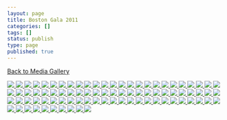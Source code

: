 ```yaml
---
layout: page
title: Boston Gala 2011
categories: []
tags: []
status: publish
type: page
published: true
---
```

<p><a title="Gallery" href="/media/">Back to Media Gallery</a></p>
<!-- Darkbox -->
<div class="darkbox">
<a href="http://vietnamvac.isamonkey.org/gallery/boston-2011/dsc_6697.jpg" data-darkbox="boston-2011">
  <img src="http://vietnamvac.isamonkey.org/gallery/boston-2011/thumbs/dsc_6697.jpg" />
</a>
<a href="http://vietnamvac.isamonkey.org/gallery/boston-2011/dsc_6698.jpg" data-darkbox="boston-2011">
  <img src="http://vietnamvac.isamonkey.org/gallery/boston-2011/thumbs/dsc_6698.jpg" />
</a>
<a href="http://vietnamvac.isamonkey.org/gallery/boston-2011/dsc_6699.jpg" data-darkbox="boston-2011">
  <img src="http://vietnamvac.isamonkey.org/gallery/boston-2011/thumbs/dsc_6699.jpg" />
</a>
<a href="http://vietnamvac.isamonkey.org/gallery/boston-2011/dsc_6703.jpg" data-darkbox="boston-2011">
  <img src="http://vietnamvac.isamonkey.org/gallery/boston-2011/thumbs/dsc_6703.jpg" />
</a>
<a href="http://vietnamvac.isamonkey.org/gallery/boston-2011/dsc_6708.jpg" data-darkbox="boston-2011">
  <img src="http://vietnamvac.isamonkey.org/gallery/boston-2011/thumbs/dsc_6708.jpg" />
</a>
<a href="http://vietnamvac.isamonkey.org/gallery/boston-2011/dsc_6709.jpg" data-darkbox="boston-2011">
  <img src="http://vietnamvac.isamonkey.org/gallery/boston-2011/thumbs/dsc_6709.jpg" />
</a>
<a href="http://vietnamvac.isamonkey.org/gallery/boston-2011/dsc_6713.jpg" data-darkbox="boston-2011">
  <img src="http://vietnamvac.isamonkey.org/gallery/boston-2011/thumbs/dsc_6713.jpg" />
</a>
<a href="http://vietnamvac.isamonkey.org/gallery/boston-2011/dsc_6714.jpg" data-darkbox="boston-2011">
  <img src="http://vietnamvac.isamonkey.org/gallery/boston-2011/thumbs/dsc_6714.jpg" />
</a>
<a href="http://vietnamvac.isamonkey.org/gallery/boston-2011/dsc_6716.jpg" data-darkbox="boston-2011">
  <img src="http://vietnamvac.isamonkey.org/gallery/boston-2011/thumbs/dsc_6716.jpg" />
</a>
<a href="http://vietnamvac.isamonkey.org/gallery/boston-2011/dsc_6720.jpg" data-darkbox="boston-2011">
  <img src="http://vietnamvac.isamonkey.org/gallery/boston-2011/thumbs/dsc_6720.jpg" />
</a>
<a href="http://vietnamvac.isamonkey.org/gallery/boston-2011/dsc_6721.jpg" data-darkbox="boston-2011">
  <img src="http://vietnamvac.isamonkey.org/gallery/boston-2011/thumbs/dsc_6721.jpg" />
</a>
<a href="http://vietnamvac.isamonkey.org/gallery/boston-2011/dsc_6722.jpg" data-darkbox="boston-2011">
  <img src="http://vietnamvac.isamonkey.org/gallery/boston-2011/thumbs/dsc_6722.jpg" />
</a>
<a href="http://vietnamvac.isamonkey.org/gallery/boston-2011/dsc_6725.jpg" data-darkbox="boston-2011">
  <img src="http://vietnamvac.isamonkey.org/gallery/boston-2011/thumbs/dsc_6725.jpg" />
</a>
<a href="http://vietnamvac.isamonkey.org/gallery/boston-2011/dsc_6727.jpg" data-darkbox="boston-2011">
  <img src="http://vietnamvac.isamonkey.org/gallery/boston-2011/thumbs/dsc_6727.jpg" />
</a>
<a href="http://vietnamvac.isamonkey.org/gallery/boston-2011/dsc_6729.jpg" data-darkbox="boston-2011">
  <img src="http://vietnamvac.isamonkey.org/gallery/boston-2011/thumbs/dsc_6729.jpg" />
</a>
<a href="http://vietnamvac.isamonkey.org/gallery/boston-2011/dsc_6731.jpg" data-darkbox="boston-2011">
  <img src="http://vietnamvac.isamonkey.org/gallery/boston-2011/thumbs/dsc_6731.jpg" />
</a>
<a href="http://vietnamvac.isamonkey.org/gallery/boston-2011/dsc_6732.jpg" data-darkbox="boston-2011">
  <img src="http://vietnamvac.isamonkey.org/gallery/boston-2011/thumbs/dsc_6732.jpg" />
</a>
<a href="http://vietnamvac.isamonkey.org/gallery/boston-2011/dsc_6735.jpg" data-darkbox="boston-2011">
  <img src="http://vietnamvac.isamonkey.org/gallery/boston-2011/thumbs/dsc_6735.jpg" />
</a>
<a href="http://vietnamvac.isamonkey.org/gallery/boston-2011/dsc_6740.jpg" data-darkbox="boston-2011">
  <img src="http://vietnamvac.isamonkey.org/gallery/boston-2011/thumbs/dsc_6740.jpg" />
</a>
<a href="http://vietnamvac.isamonkey.org/gallery/boston-2011/dsc_6742.jpg" data-darkbox="boston-2011">
  <img src="http://vietnamvac.isamonkey.org/gallery/boston-2011/thumbs/dsc_6742.jpg" />
</a>
<a href="http://vietnamvac.isamonkey.org/gallery/boston-2011/dsc_6750.jpg" data-darkbox="boston-2011">
  <img src="http://vietnamvac.isamonkey.org/gallery/boston-2011/thumbs/dsc_6750.jpg" />
</a>
<a href="http://vietnamvac.isamonkey.org/gallery/boston-2011/dsc_6752.jpg" data-darkbox="boston-2011">
  <img src="http://vietnamvac.isamonkey.org/gallery/boston-2011/thumbs/dsc_6752.jpg" />
</a>
<a href="http://vietnamvac.isamonkey.org/gallery/boston-2011/dsc_6758.jpg" data-darkbox="boston-2011">
  <img src="http://vietnamvac.isamonkey.org/gallery/boston-2011/thumbs/dsc_6758.jpg" />
</a>
<a href="http://vietnamvac.isamonkey.org/gallery/boston-2011/dsc_6761.jpg" data-darkbox="boston-2011">
  <img src="http://vietnamvac.isamonkey.org/gallery/boston-2011/thumbs/dsc_6761.jpg" />
</a>
<a href="http://vietnamvac.isamonkey.org/gallery/boston-2011/dsc_6766.jpg" data-darkbox="boston-2011">
  <img src="http://vietnamvac.isamonkey.org/gallery/boston-2011/thumbs/dsc_6766.jpg" />
</a>
<a href="http://vietnamvac.isamonkey.org/gallery/boston-2011/dsc_6768.jpg" data-darkbox="boston-2011">
  <img src="http://vietnamvac.isamonkey.org/gallery/boston-2011/thumbs/dsc_6768.jpg" />
</a>
<a href="http://vietnamvac.isamonkey.org/gallery/boston-2011/dsc_6770.jpg" data-darkbox="boston-2011">
  <img src="http://vietnamvac.isamonkey.org/gallery/boston-2011/thumbs/dsc_6770.jpg" />
</a>
<a href="http://vietnamvac.isamonkey.org/gallery/boston-2011/dsc_6776.jpg" data-darkbox="boston-2011">
  <img src="http://vietnamvac.isamonkey.org/gallery/boston-2011/thumbs/dsc_6776.jpg" />
</a>
<a href="http://vietnamvac.isamonkey.org/gallery/boston-2011/dsc_6777.jpg" data-darkbox="boston-2011">
  <img src="http://vietnamvac.isamonkey.org/gallery/boston-2011/thumbs/dsc_6777.jpg" />
</a>
<a href="http://vietnamvac.isamonkey.org/gallery/boston-2011/dsc_6779.jpg" data-darkbox="boston-2011">
  <img src="http://vietnamvac.isamonkey.org/gallery/boston-2011/thumbs/dsc_6779.jpg" />
</a>
<a href="http://vietnamvac.isamonkey.org/gallery/boston-2011/dsc_6783.jpg" data-darkbox="boston-2011">
  <img src="http://vietnamvac.isamonkey.org/gallery/boston-2011/thumbs/dsc_6783.jpg" />
</a>
<a href="http://vietnamvac.isamonkey.org/gallery/boston-2011/dsc_6784.jpg" data-darkbox="boston-2011">
  <img src="http://vietnamvac.isamonkey.org/gallery/boston-2011/thumbs/dsc_6784.jpg" />
</a>
<a href="http://vietnamvac.isamonkey.org/gallery/boston-2011/dsc_6785.jpg" data-darkbox="boston-2011">
  <img src="http://vietnamvac.isamonkey.org/gallery/boston-2011/thumbs/dsc_6785.jpg" />
</a>
<a href="http://vietnamvac.isamonkey.org/gallery/boston-2011/dsc_6790.jpg" data-darkbox="boston-2011">
  <img src="http://vietnamvac.isamonkey.org/gallery/boston-2011/thumbs/dsc_6790.jpg" />
</a>
<a href="http://vietnamvac.isamonkey.org/gallery/boston-2011/dsc_6795.jpg" data-darkbox="boston-2011">
  <img src="http://vietnamvac.isamonkey.org/gallery/boston-2011/thumbs/dsc_6795.jpg" />
</a>
<a href="http://vietnamvac.isamonkey.org/gallery/boston-2011/dsc_6800.jpg" data-darkbox="boston-2011">
  <img src="http://vietnamvac.isamonkey.org/gallery/boston-2011/thumbs/dsc_6800.jpg" />
</a>
<a href="http://vietnamvac.isamonkey.org/gallery/boston-2011/dsc_6807.jpg" data-darkbox="boston-2011">
  <img src="http://vietnamvac.isamonkey.org/gallery/boston-2011/thumbs/dsc_6807.jpg" />
</a>
<a href="http://vietnamvac.isamonkey.org/gallery/boston-2011/dsc_6810.jpg" data-darkbox="boston-2011">
  <img src="http://vietnamvac.isamonkey.org/gallery/boston-2011/thumbs/dsc_6810.jpg" />
</a>
<a href="http://vietnamvac.isamonkey.org/gallery/boston-2011/dsc_6817.jpg" data-darkbox="boston-2011">
  <img src="http://vietnamvac.isamonkey.org/gallery/boston-2011/thumbs/dsc_6817.jpg" />
</a>
<a href="http://vietnamvac.isamonkey.org/gallery/boston-2011/dsc_6821.jpg" data-darkbox="boston-2011">
  <img src="http://vietnamvac.isamonkey.org/gallery/boston-2011/thumbs/dsc_6821.jpg" />
</a>
<a href="http://vietnamvac.isamonkey.org/gallery/boston-2011/dsc_6825.jpg" data-darkbox="boston-2011">
  <img src="http://vietnamvac.isamonkey.org/gallery/boston-2011/thumbs/dsc_6825.jpg" />
</a>
<a href="http://vietnamvac.isamonkey.org/gallery/boston-2011/dsc_6833.jpg" data-darkbox="boston-2011">
  <img src="http://vietnamvac.isamonkey.org/gallery/boston-2011/thumbs/dsc_6833.jpg" />
</a>
<a href="http://vietnamvac.isamonkey.org/gallery/boston-2011/dsc_6844.jpg" data-darkbox="boston-2011">
  <img src="http://vietnamvac.isamonkey.org/gallery/boston-2011/thumbs/dsc_6844.jpg" />
</a>
<a href="http://vietnamvac.isamonkey.org/gallery/boston-2011/dsc_6850.jpg" data-darkbox="boston-2011">
  <img src="http://vietnamvac.isamonkey.org/gallery/boston-2011/thumbs/dsc_6850.jpg" />
</a>
<a href="http://vietnamvac.isamonkey.org/gallery/boston-2011/dsc_6853.jpg" data-darkbox="boston-2011">
  <img src="http://vietnamvac.isamonkey.org/gallery/boston-2011/thumbs/dsc_6853.jpg" />
</a>
<a href="http://vietnamvac.isamonkey.org/gallery/boston-2011/dsc_6858.jpg" data-darkbox="boston-2011">
  <img src="http://vietnamvac.isamonkey.org/gallery/boston-2011/thumbs/dsc_6858.jpg" />
</a>
<a href="http://vietnamvac.isamonkey.org/gallery/boston-2011/dsc_6864.jpg" data-darkbox="boston-2011">
  <img src="http://vietnamvac.isamonkey.org/gallery/boston-2011/thumbs/dsc_6864.jpg" />
</a>
<a href="http://vietnamvac.isamonkey.org/gallery/boston-2011/dsc_6870.jpg" data-darkbox="boston-2011">
  <img src="http://vietnamvac.isamonkey.org/gallery/boston-2011/thumbs/dsc_6870.jpg" />
</a>
<a href="http://vietnamvac.isamonkey.org/gallery/boston-2011/dsc_6873.jpg" data-darkbox="boston-2011">
  <img src="http://vietnamvac.isamonkey.org/gallery/boston-2011/thumbs/dsc_6873.jpg" />
</a>
<a href="http://vietnamvac.isamonkey.org/gallery/boston-2011/dsc_6874.jpg" data-darkbox="boston-2011">
  <img src="http://vietnamvac.isamonkey.org/gallery/boston-2011/thumbs/dsc_6874.jpg" />
</a>
<a href="http://vietnamvac.isamonkey.org/gallery/boston-2011/dsc_6882.jpg" data-darkbox="boston-2011">
  <img src="http://vietnamvac.isamonkey.org/gallery/boston-2011/thumbs/dsc_6882.jpg" />
</a>
<a href="http://vietnamvac.isamonkey.org/gallery/boston-2011/dsc_6897.jpg" data-darkbox="boston-2011">
  <img src="http://vietnamvac.isamonkey.org/gallery/boston-2011/thumbs/dsc_6897.jpg" />
</a>
<a href="http://vietnamvac.isamonkey.org/gallery/boston-2011/dsc_6900.jpg" data-darkbox="boston-2011">
  <img src="http://vietnamvac.isamonkey.org/gallery/boston-2011/thumbs/dsc_6900.jpg" />
</a>
<a href="http://vietnamvac.isamonkey.org/gallery/boston-2011/dsc_6903.jpg" data-darkbox="boston-2011">
  <img src="http://vietnamvac.isamonkey.org/gallery/boston-2011/thumbs/dsc_6903.jpg" />
</a>
<a href="http://vietnamvac.isamonkey.org/gallery/boston-2011/dsc_6909.jpg" data-darkbox="boston-2011">
  <img src="http://vietnamvac.isamonkey.org/gallery/boston-2011/thumbs/dsc_6909.jpg" />
</a>
<a href="http://vietnamvac.isamonkey.org/gallery/boston-2011/dsc_6915.jpg" data-darkbox="boston-2011">
  <img src="http://vietnamvac.isamonkey.org/gallery/boston-2011/thumbs/dsc_6915.jpg" />
</a>
<a href="http://vietnamvac.isamonkey.org/gallery/boston-2011/dsc_6918.jpg" data-darkbox="boston-2011">
  <img src="http://vietnamvac.isamonkey.org/gallery/boston-2011/thumbs/dsc_6918.jpg" />
</a>
<a href="http://vietnamvac.isamonkey.org/gallery/boston-2011/dsc_6919.jpg" data-darkbox="boston-2011">
  <img src="http://vietnamvac.isamonkey.org/gallery/boston-2011/thumbs/dsc_6919.jpg" />
</a>
<a href="http://vietnamvac.isamonkey.org/gallery/boston-2011/dsc_6937.jpg" data-darkbox="boston-2011">
  <img src="http://vietnamvac.isamonkey.org/gallery/boston-2011/thumbs/dsc_6937.jpg" />
</a>
<a href="http://vietnamvac.isamonkey.org/gallery/boston-2011/dsc_6945.jpg" data-darkbox="boston-2011">
  <img src="http://vietnamvac.isamonkey.org/gallery/boston-2011/thumbs/dsc_6945.jpg" />
</a>
<a href="http://vietnamvac.isamonkey.org/gallery/boston-2011/dsc_6947.jpg" data-darkbox="boston-2011">
  <img src="http://vietnamvac.isamonkey.org/gallery/boston-2011/thumbs/dsc_6947.jpg" />
</a>
<a href="http://vietnamvac.isamonkey.org/gallery/boston-2011/dsc_6952.jpg" data-darkbox="boston-2011">
  <img src="http://vietnamvac.isamonkey.org/gallery/boston-2011/thumbs/dsc_6952.jpg" />
</a>
<a href="http://vietnamvac.isamonkey.org/gallery/boston-2011/dsc_6956.jpg" data-darkbox="boston-2011">
  <img src="http://vietnamvac.isamonkey.org/gallery/boston-2011/thumbs/dsc_6956.jpg" />
</a>
<a href="http://vietnamvac.isamonkey.org/gallery/boston-2011/dsc_6959.jpg" data-darkbox="boston-2011">
  <img src="http://vietnamvac.isamonkey.org/gallery/boston-2011/thumbs/dsc_6959.jpg" />
</a>
<a href="http://vietnamvac.isamonkey.org/gallery/boston-2011/dscn0107.jpg" data-darkbox="boston-2011">
  <img src="http://vietnamvac.isamonkey.org/gallery/boston-2011/thumbs/dscn0107.jpg" />
</a>
<a href="http://vietnamvac.isamonkey.org/gallery/boston-2011/dscn0116.jpg" data-darkbox="boston-2011">
  <img src="http://vietnamvac.isamonkey.org/gallery/boston-2011/thumbs/dscn0116.jpg" />
</a>
<a href="http://vietnamvac.isamonkey.org/gallery/boston-2011/dscn0118.jpg" data-darkbox="boston-2011">
  <img src="http://vietnamvac.isamonkey.org/gallery/boston-2011/thumbs/dscn0118.jpg" />
</a>
<a href="http://vietnamvac.isamonkey.org/gallery/boston-2011/dscn0120.jpg" data-darkbox="boston-2011">
  <img src="http://vietnamvac.isamonkey.org/gallery/boston-2011/thumbs/dscn0120.jpg" />
</a>
<a href="http://vietnamvac.isamonkey.org/gallery/boston-2011/dscn0121.jpg" data-darkbox="boston-2011">
  <img src="http://vietnamvac.isamonkey.org/gallery/boston-2011/thumbs/dscn0121.jpg" />
</a>
<a href="http://vietnamvac.isamonkey.org/gallery/boston-2011/dscn0123.jpg" data-darkbox="boston-2011">
  <img src="http://vietnamvac.isamonkey.org/gallery/boston-2011/thumbs/dscn0123.jpg" />
</a>
<a href="http://vietnamvac.isamonkey.org/gallery/boston-2011/dscn0127.jpg" data-darkbox="boston-2011">
  <img src="http://vietnamvac.isamonkey.org/gallery/boston-2011/thumbs/dscn0127.jpg" />
</a>
<a href="http://vietnamvac.isamonkey.org/gallery/boston-2011/dscn0132.jpg" data-darkbox="boston-2011">
  <img src="http://vietnamvac.isamonkey.org/gallery/boston-2011/thumbs/dscn0132.jpg" />
</a>
<a href="http://vietnamvac.isamonkey.org/gallery/boston-2011/dscn0138.jpg" data-darkbox="boston-2011">
  <img src="http://vietnamvac.isamonkey.org/gallery/boston-2011/thumbs/dscn0138.jpg" />
</a>
<a href="http://vietnamvac.isamonkey.org/gallery/boston-2011/dscn0139.jpg" data-darkbox="boston-2011">
  <img src="http://vietnamvac.isamonkey.org/gallery/boston-2011/thumbs/dscn0139.jpg" />
</a>
<a href="http://vietnamvac.isamonkey.org/gallery/boston-2011/dscn0143.jpg" data-darkbox="boston-2011">
  <img src="http://vietnamvac.isamonkey.org/gallery/boston-2011/thumbs/dscn0143.jpg" />
</a>
<a href="http://vietnamvac.isamonkey.org/gallery/boston-2011/dscn0154.jpg" data-darkbox="boston-2011">
  <img src="http://vietnamvac.isamonkey.org/gallery/boston-2011/thumbs/dscn0154.jpg" />
</a>
<a href="http://vietnamvac.isamonkey.org/gallery/boston-2011/dscn0161.jpg" data-darkbox="boston-2011">
  <img src="http://vietnamvac.isamonkey.org/gallery/boston-2011/thumbs/dscn0161.jpg" />
</a>
<a href="http://vietnamvac.isamonkey.org/gallery/boston-2011/dscn0162.jpg" data-darkbox="boston-2011">
  <img src="http://vietnamvac.isamonkey.org/gallery/boston-2011/thumbs/dscn0162.jpg" />
</a>
<a href="http://vietnamvac.isamonkey.org/gallery/boston-2011/dscn0164.jpg" data-darkbox="boston-2011">
  <img src="http://vietnamvac.isamonkey.org/gallery/boston-2011/thumbs/dscn0164.jpg" />
</a>
<a href="http://vietnamvac.isamonkey.org/gallery/boston-2011/dscn0166.jpg" data-darkbox="boston-2011">
  <img src="http://vietnamvac.isamonkey.org/gallery/boston-2011/thumbs/dscn0166.jpg" />
</a>
<a href="http://vietnamvac.isamonkey.org/gallery/boston-2011/dscn0169.jpg" data-darkbox="boston-2011">
  <img src="http://vietnamvac.isamonkey.org/gallery/boston-2011/thumbs/dscn0169.jpg" />
</a>
<a href="http://vietnamvac.isamonkey.org/gallery/boston-2011/dscn0173.jpg" data-darkbox="boston-2011">
  <img src="http://vietnamvac.isamonkey.org/gallery/boston-2011/thumbs/dscn0173.jpg" />
</a>
<a href="http://vietnamvac.isamonkey.org/gallery/boston-2011/dscn0179.jpg" data-darkbox="boston-2011">
  <img src="http://vietnamvac.isamonkey.org/gallery/boston-2011/thumbs/dscn0179.jpg" />
</a>
<a href="http://vietnamvac.isamonkey.org/gallery/boston-2011/dscn0187.jpg" data-darkbox="boston-2011">
  <img src="http://vietnamvac.isamonkey.org/gallery/boston-2011/thumbs/dscn0187.jpg" />
</a>
<a href="http://vietnamvac.isamonkey.org/gallery/boston-2011/dscn0189.jpg" data-darkbox="boston-2011">
  <img src="http://vietnamvac.isamonkey.org/gallery/boston-2011/thumbs/dscn0189.jpg" />
</a>

</div>
<!-- End darkbox -->